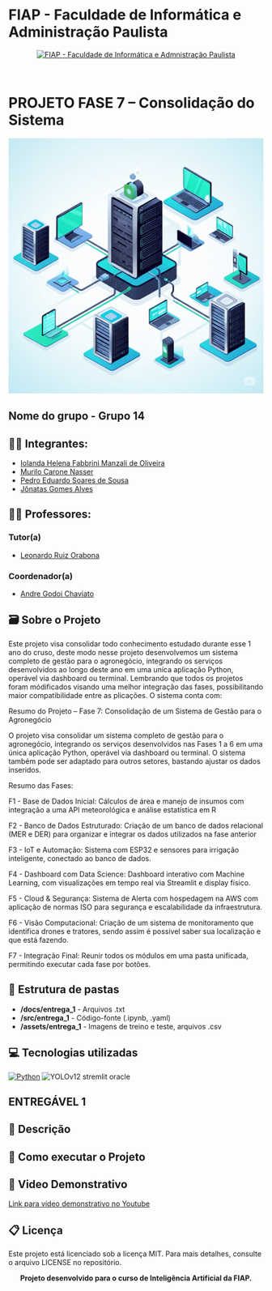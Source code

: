 # FIAP - Faculdade de Informática e Administração Paulista

<p align="center">
<a href= "https://www.fiap.com.br/"><img src="assets/logo-fiap.png" alt="FIAP - Faculdade de Informática e Admnistração Paulista" border="0" width=40% height=40%></a>
</p>

<br>

# PROJETO FASE 7 – Consolidação do Sistema

![redeneural](https://github.com/Mu1518/Fase-7---Cap-tulo-1-Consolida-o-de-um-Sistema---Grupo-14/blob/main/assets/Capa%20-%20Cap1(F7).png)

## Nome do grupo - Grupo 14

## 👨‍🎓 Integrantes: 
- <a href="https://www.linkedin.com/in/iolanda-helena-fabbrini-manzali-de-oliveira-14ab8ab0">Iolanda Helena Fabbrini Manzali de Oliveira</a>
- <a href="https://www.linkedin.com/company/inova-fusca">Murilo Carone Nasser</a> 
- <a href="https://www.linkedin.com/in/pedro-eduardo-soares-de-sousa-439552309">Pedro Eduardo Soares de Sousa</a> 
- <a href="https://www.linkedin.com/in/jonatasgomes">Jônatas Gomes Alves</a>

## 👩‍🏫 Professores:
### Tutor(a) 
- <a href="https://www.linkedin.com/in/leonardoorabona">Leonardo Ruiz Orabona</a>
### Coordenador(a)
- <a href="https://www.linkedin.com/company/inova-fusca">Andre Godoi Chaviato</a>

## 🗃️ Sobre o Projeto
Este projeto visa consolidar todo conhecimento estudado durante esse 1 ano do cruso, deste modo nesse projeto desenvolvemos um sistema completo de gestão para o agronegócio, integrando os serviços desenvolvidos ao longo deste ano em uma uníca aplicação Python, operável via dashboard ou terminal. Lembrando que todos os projetos foram módificados visando uma melhor integração das fases, possibilitando maior compatibilidade entre as plicações.
O sistema conta com:

Resumo do Projeto – Fase 7: Consolidação de um Sistema de Gestão para o Agronegócio

O projeto visa consolidar um sistema completo de gestão para o agronegócio, integrando os serviços desenvolvidos nas Fases 1 a 6 em uma única aplicação Python, operável via dashboard ou terminal. O sistema também pode ser adaptado para outros setores, bastando ajustar os dados inseridos.

Resumo das Fases:

F1 - Base de Dados Inicial: Cálculos de área e manejo de insumos com integração a uma API meteorológica e análise estatística em R

F2 - Banco de Dados Estruturado: Criação de um banco de dados relacional (MER e DER) para organizar e integrar os dados utilizados na fase anterior

F3 - IoT e Automação: Sistema com ESP32 e sensores para irrigação inteligente, conectado ao banco de dados.

F4 - Dashboard com Data Science: Dashboard interativo com Machine Learning, com visualizações em tempo real via Streamlit e display físico.

F5 - Cloud & Segurança: Sistema de Alerta com hospedagem na AWS com aplicação de normas ISO para segurança e escalabilidade da infraestrutura.

F6 - Visão Computacional: Criação de um sistema de monitoramento que identifica drones e tratores, sendo assim é possivel saber sua localização e que está fazendo.

F7 -  Integração Final: Reunir todos os módulos em uma pasta unificada, permitindo executar cada fase por botões.


## 📁 Estrutura de pastas

- **/docs/entrega_1** - Arquivos .txt
- **/src/entrega_1** - Código-fonte (.ipynb, .yaml)
- **/assets/entrega_1** - Imagens de treino e teste, arquivos .csv

 ## 💻 Tecnologias utilizadas
 
[![Python](https://img.shields.io/badge/python-3670A0?style=for-the-badge&logo=python&logoColor=ffdd54)](#)
![YOLOv12](https://img.shields.io/badge/YOLO-v12-90ee90?style=for-the-badge&labelColor=000000)
stremlit
oracle



## ENTREGÁVEL 1

## 📜 Descrição



## 🔧 Como executar o Projeto

 


## 🎥 Video Demonstrativo

[Link para vídeo demonstrativo no Youtube](https://youtu.be/G_rgjv5tbgY)   

## 📋 Licença

Este projeto está licenciado sob a licença MIT. Para mais detalhes, consulte o arquivo LICENSE no repositório.


<p align="center">
<strong>Projeto desenvolvido para o curso de Inteligência Artificial da FIAP.</strong>
</p>
